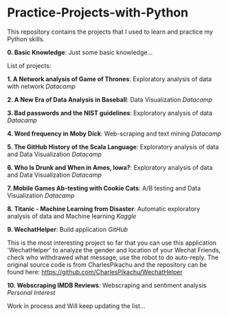 # Practice-Projects-with-Python

This repository contains the projects that I used to learn and practice my Python skills.

**0. Basic Knowledge**: Just some basic knowledge...

List of projects:

**1. A Network analysis of Game of Thrones**: Exploratory analysis of data with network *Datacamp*

**2. A New Era of Data Analysis in Baseball**: Data Visualization *Datacamp*

**3. Bad passwords and the NIST guidelines**: Exploratory analysis of data *Datacamp*

**4. Word frequency in Moby Dick**: Web-scraping and text mining *Datacamp*

**5. The GitHub History of the Scala Language**: Exploratory analysis of data and Data Visualization *Datacamp*

**6. Who Is Drunk and When in Ames, Iowa?**: Exploratory analysis of data and Data Visualization *Datacamp*

**7. Mobile Games Ab-testing with Cookie Cats**: A/B testing and Data Visualization *Datacamp*

**8. Titanic - Machine Learning from Disaster**: Automatic exploratory analysis of data and Machine learning *Kaggle*

**9. WechatHelper**: Build application *GitHub*

This is the most interesting project so far that you can use this application 'WechatHelper' to analyze the gender and location of your Wechat Friends, check who withdrawed what message, use the robot to do auto-reply. The original source code is from CharlesPikachu and the repository can be found here: https://github.com/CharlesPikachu/WechatHelper

**10. Webscraping IMDB Reviews**: Webscraping and sentiment analysis *Personal Interest*

Work in process and Will keep updating the list...

